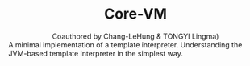 <div align="center">
<h1>Core-VM</h1>
Coauthored by Chang-LeHung & TONGYI Lingma)
</div>
A minimal implementation of a template interpreter. Understanding the JVM-based template interpreter in the simplest way.
